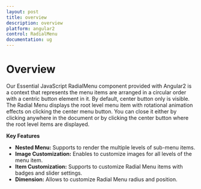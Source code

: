 ```yaml
---
layout: post
title: overview
description: overview
platform: angular2
control: RadialMenu
documentation: ug
---
```


# Overview

 Our Essential JavaScript RadialMenu component provided with Angular2 is a context that represents the menu items are arranged in a circular order with a centric button element in it. By default, center button only is visible. The Radial Menu displays the root level menu item with rotational animation effects on clicking the center menu button. You can close it either by clicking anywhere in the document or by clicking the center button where the root level items are displayed.

**Key Features**

* **Nested Menu:** Supports to render the multiple levels of sub-menu items.
* **Image Customization:**  Enables to customize images for all levels of the menu item.
* **Item Customization:** Supports to customize Radial Menu items with badges and slider settings.
* **Dimension:** Allows to customize Radial Menu radius and position.               

